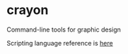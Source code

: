 # crayon
Command-line tools for graphic design

Scripting language reference is [here](/docs/lang.md)
